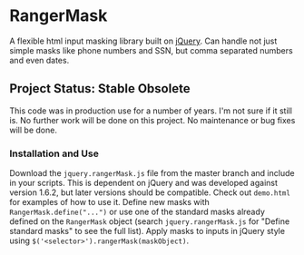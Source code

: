 # RangerMask

A flexible html input masking library built on [jQuery](https://jquery.com/). Can handle not just simple masks like phone numbers and SSN, but comma separated numbers and even dates.

## Project Status: Stable Obsolete

This code was in production use for a number of years. I'm not sure if it still is. No further work will be done on this project. No maintenance or bug fixes will be done.

### Installation and Use

Download the `jquery.rangerMask.js` file from the master branch and include in your scripts. This is dependent on jQuery and was developed against version 1.6.2, but later versions should be compatible. Check out `demo.html` for examples of how to use it. Define new masks with `RangerMask.define("...")` or use one of the standard masks already defined on the `RangerMask` object (search `jquery.rangerMask.js` for "Define standard masks" to see the full list).  Apply masks to inputs in jQuery style using `$('<selector>').rangerMask(maskObject)`.
